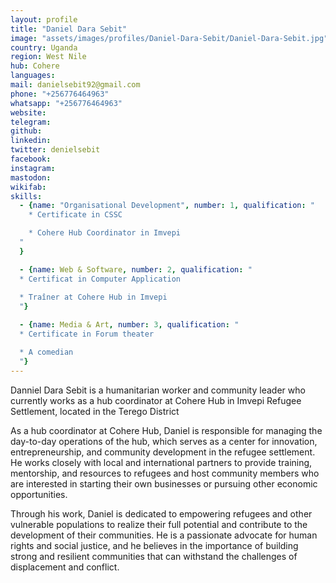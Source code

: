 ```yaml
---
layout: profile
title: "Daniel Dara Sebit"
image: "assets/images/profiles/Daniel-Dara-Sebit/Daniel-Dara-Sebit.jpg"
country: Uganda
region: West Nile
hub: Cohere
languages:
mail: danielsebit92@gmail.com
phone: "+256776464963"
whatsapp: "+256776464963"
website: 
telegram: 
github: 
linkedin: 
twitter: denielsebit
facebook: 
instagram: 
mastodon: 
wikifab: 
skills:
  - {name: "Organisational Development", number: 1, qualification: "
    * Certificate in CSSC

    * Cohere Hub Coordinator in Imvepi
  "
  }

  - {name: Web & Software, number: 2, qualification: "
  * Certificat in Computer Application
  
  * Traîner at Cohere Hub in Imvepi
  "}

  - {name: Media & Art, number: 3, qualification: "
  * Certificate in Forum theater

  * A comedian
  "}
---
```

Danniel Dara Sebit is a humanitarian worker and community leader who currently works as a hub coordinator at Cohere Hub in Imvepi Refugee Settlement, located in the Terego District

As a hub coordinator at Cohere Hub, Daniel is responsible for managing the day-to-day operations of the hub, which serves as a center for innovation, entrepreneurship, and community development in the refugee settlement. He works closely with local and international partners to provide training, mentorship, and resources to refugees and host community members who are interested in starting their own businesses or pursuing other economic opportunities.

Through his work, Daniel is dedicated to empowering refugees and other vulnerable populations to realize their full potential and contribute to the development of their communities. He is a passionate advocate for human rights and social justice, and he believes in the importance of building strong and resilient communities that can withstand the challenges of displacement and conflict.

